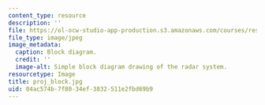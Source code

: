 ```yaml
---
content_type: resource
description: ''
file: https://ol-ocw-studio-app-production.s3.amazonaws.com/courses/res-ll-003-build-a-small-radar-system-capable-of-sensing-range-doppler-and-synthetic-aperture-radar-imaging-january-iap-2011/04ac574b7f8034ef3832511e2fbd69b9_proj_block.jpg
file_type: image/jpeg
image_metadata:
  caption: Block diagram.
  credit: ''
  image-alt: Simple block diagram drawing of the radar system.
resourcetype: Image
title: proj_block.jpg
uid: 04ac574b-7f80-34ef-3832-511e2fbd69b9
---
```

